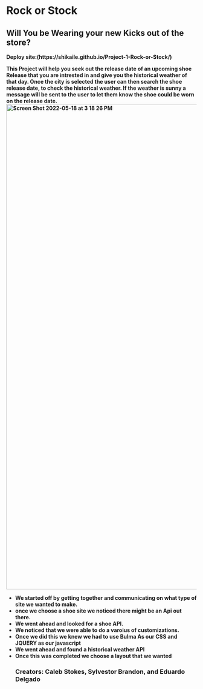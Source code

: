 <h1>Rock or Stock</h1>
<h2>Will You be Wearing your new Kicks out of the store? </h2>
<b> Deploy site:(https://shikaile.github.io/Project-1-Rock-or-Stock/) <b>
<p> This Project will help you seek out the release date of an upcoming shoe Release that you are intrested in and give you the historical weather of that day. Once the city is selected the user can then search the shoe release date, to check the historical weather. If the weather is sunny a message will be sent to the user to let them know the shoe could be worn on the release date.
<img width="1280" alt="Screen Shot 2022-05-18 at 3 18 26 PM" src="https://user-images.githubusercontent.com/102006681/169165009-e6eec73a-03aa-4903-a2a3-49622160b5a7.png">

<ul>
   <li>We started off by getting together and communicating on what type of site we wanted to make.
   <li>once we choose a shoe site we noticed there might be an Api out there.
   <li>We went ahead and looked for a shoe API.
   <li>We noticed that we were able to do a varoius of customizations. 
   <li>Once we did this we knew we had to use Bulma As our CSS and JQUERY as our javascript
   <li>We went ahead and found a historical weather API
   <li>Once this was completed we choose a layout that we wanted
   
 <h3> <b>Creators: Caleb Stokes, Sylvestor Brandon, and Eduardo Delgado

